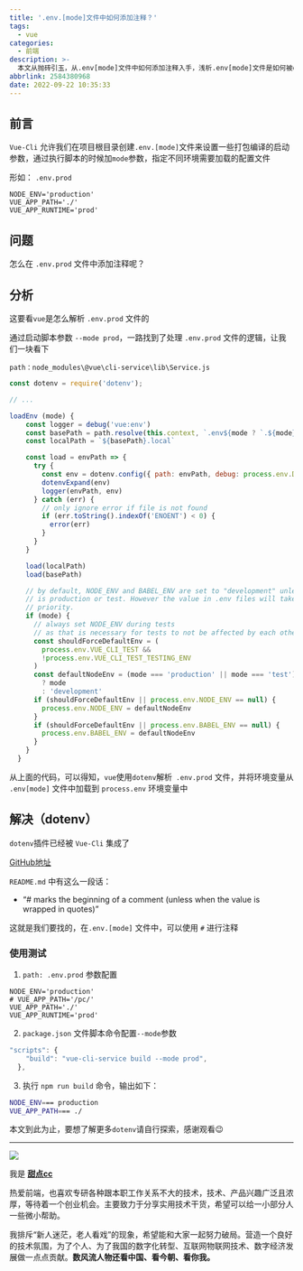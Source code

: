 ```yaml
---
title: '.env.[mode]文件中如何添加注释？'
tags:
  - vue
categories:
  - 前端
description: >-
  本文从抛砖引玉，从.env[mode]文件中如何添加注释入手，浅析.env[mode]文件是如何被dotenv插件加载并注入到process.env变量中的，更多请自行探索，不难。
abbrlink: 2584380968
date: 2022-09-22 10:35:33
---
```


## 前言

`Vue-Cli` 允许我们在项目根目录创建`.env.[mode]`文件来设置一些打包编译的启动参数，通过执行脚本的时候加`mode`参数，指定不同环境需要加载的配置文件

形如： `.env.prod`

```
NODE_ENV='production'
VUE_APP_PATH='./'
VUE_APP_RUNTIME='prod'
```

## 问题

怎么在 `.env.prod` 文件中添加注释呢？

## 分析

这要看`vue`是怎么解析 `.env.prod` 文件的

通过启动脚本参数 `--mode prod`，一路找到了处理 `.env.prod` 文件的逻辑，让我们一块看下

`path：node_modules\@vue\cli-service\lib\Service.js`

```js
const dotenv = require('dotenv');

// ...

loadEnv (mode) {
    const logger = debug('vue:env')
    const basePath = path.resolve(this.context, `.env${mode ? `.${mode}` : ``}`)
    const localPath = `${basePath}.local`

    const load = envPath => {
      try {
        const env = dotenv.config({ path: envPath, debug: process.env.DEBUG })
        dotenvExpand(env)
        logger(envPath, env)
      } catch (err) {
        // only ignore error if file is not found
        if (err.toString().indexOf('ENOENT') < 0) {
          error(err)
        }
      }
    }

    load(localPath)
    load(basePath)

    // by default, NODE_ENV and BABEL_ENV are set to "development" unless mode
    // is production or test. However the value in .env files will take higher
    // priority.
    if (mode) {
      // always set NODE_ENV during tests
      // as that is necessary for tests to not be affected by each other
      const shouldForceDefaultEnv = (
        process.env.VUE_CLI_TEST &&
        !process.env.VUE_CLI_TEST_TESTING_ENV
      )
      const defaultNodeEnv = (mode === 'production' || mode === 'test')
        ? mode
        : 'development'
      if (shouldForceDefaultEnv || process.env.NODE_ENV == null) {
        process.env.NODE_ENV = defaultNodeEnv
      }
      if (shouldForceDefaultEnv || process.env.BABEL_ENV == null) {
        process.env.BABEL_ENV = defaultNodeEnv
      }
    }
  }
```

从上面的代码，可以得知，`vue`使用`dotenv`解析` .env.prod` 文件，并将环境变量从 `.env[mode]` 文件中加载到 `process.env` 环境变量中

## 解决（dotenv）

`dotenv`插件已经被 `Vue-Cli` 集成了

[GitHub地址](https://github.com/motdotla/dotenv#rules)

`README.md` 中有这么一段话：

- “# marks the beginning of a comment (unless when the value is wrapped in quotes)”

这就是我们要找的，在`.env.[mode]` 文件中，可以使用 `#` 进行注释

### 使用测试

1. `path: .env.prod` 参数配置

```
NODE_ENV='production'
# VUE_APP_PATH='/pc/'
VUE_APP_PATH='./'
VUE_APP_RUNTIME='prod'
```

2. `package.json` 文件脚本命令配置`--mode`参数

```js
"scripts": {
    "build": "vue-cli-service build --mode prod",
  },
```

3. 执行 `npm run build` 命令，输出如下：

```bash
NODE_ENV=== production
VUE_APP_PATH=== ./
```

本文到此为止，要想了解更多`dotenv`请自行探索，感谢观看😉

---

![](https://img-blog.csdnimg.cn/img_convert/bd14318dfe358078af5f56cdf6895446.gif)

我是 [**甜点cc**](https://blog.i-xiao.space/)

热爱前端，也喜欢专研各种跟本职工作关系不大的技术，技术、产品兴趣广泛且浓厚，等待着一个创业机会。主要致力于分享实用技术干货，希望可以给一小部分人一些微小帮助。

我排斥“新人迷茫，老人看戏”的现象，希望能和大家一起努力破局。营造一个良好的技术氛围，为了个人、为了我国的数字化转型、互联网物联网技术、数字经济发展做一点点贡献。**数风流人物还看中国、看今朝、看你我。**
